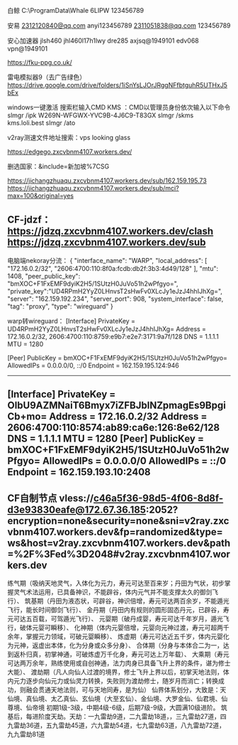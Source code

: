 白鲸
C:\ProgramData\Whale
6LIPW
123456789

安易
2312120840@qq.com
anyi123456789
2311051838@qq.com
123456789

安心加速器
jlsh460
jhl460l17h1lwy
dre285
axjsq@1949101
edv068
vpn@1949101

https://fku-ppg.co.uk/

雷电模拟器9（去广告绿色）
https://drive.google.com/drive/folders/1iSnYsLJOrJRggNFfbtguhR5UTHxJ5bEx

windows一键激活
搜索栏输入CMD
KMS ：CMD以管理员身份依次输入以下命令
slmgr /ipk W269N-WFGWX-YVC9B-4J6C9-T83GX
slmgr /skms kms.loli.best
slmgr /ato

v2ray测速文件地址搜索：vps looking glass

https://edgego.zxcvbnm4107.workers.dev/

删选国家：&include=新加坡%7CSG

https://jichangzhuaqu.zxcvbnm4107.workers.dev/sub/162.159.195.73
https://jichangzhuaqu.zxcvbnm4107.workers.dev/sub/mci?max=100&original=yes

CF-jdzf：https://jdzq.zxcvbnm4107.workers.dev/clash
         https://jdzq.zxcvbnm4107.workers.dev/sub
------------------------------------------------------------------------------------------

电脑端nekoray分流：
{
    "interface_name": "WARP",
    "local_address": [
        "172.16.0.2/32",
        "2606:4700:110:8f0a:fcdb:db2f:3b3:4d49/128"
    ],
    "mtu": 1408,
    "peer_public_key": "bmXOC+F1FxEMF9dyiK2H5/1SUtzH0JuVo51h2wPfgyo=",
    "private_key":"UD4RPmH2YyZ0LHnvsT2sHwFv0XLcJy1eJzJ4hhIJhXg=",
    "server": "162.159.192.234",
    "server_port": 908,
    "system_interface": false,
    "tag": "proxy",
    "type": "wireguard"
}

warp转wireguard：
[Interface]
PrivateKey = UD4RPmH2YyZ0LHnvsT2sHwFv0XLcJy1eJzJ4hhIJhXg=
Address = 172.16.0.2/32, 2606:4700:110:8759:e9b7:e2e7:3171:9a7f/128
DNS = 1.1.1.1
MTU = 1280

[Peer]
PublicKey = bmXOC+F1FxEMF9dyiK2H5/1SUtzH0JuVo51h2wPfgyo=
AllowedIPs = 0.0.0.0/0, ::/0
Endpoint = 162.159.195.124:946

------------------------------------------------------------------------------------------------------------
[Interface]
PrivateKey = OIbU9AZMNaiT6Bmyx7iZFBJblNZpmagEs9BpgiCb+mo=
Address = 172.16.0.2/32
Address = 2606:4700:110:8574:ab89:ca6e:126:8e62/128
DNS = 1.1.1.1
MTU = 1280
[Peer]
PublicKey = bmXOC+F1FxEMF9dyiK2H5/1SUtzH0JuVo51h2wPfgyo=
AllowedIPs = 0.0.0.0/0
AllowedIPs = ::/0
Endpoint = 162.159.193.10:2408
----------------------------------------------------------------------------------------------------

CF自制节点
vless://c46a5f36-98d5-4f06-8d8f-d3e93830eafe@172.67.36.185:2052?encryption=none&security=none&sni=v2ray.zxcvbnm4107.workers.dev&fp=randomized&type=ws&host=v2ray.zxcvbnm4107.workers.dev&path=%2F%3Fed%3D2048#v2ray.zxcvbnm4107.workers.dev
----------------------------------------------------------------------------------------------------

练气期（吸纳天地灵气，入体化为元力，寿元可达至百来岁；丹田为气状，初步掌握灵气术法运用，已具备神识，不能辟谷，体内元气并不能支撑太久的御剑飞行）、
筑基期（丹田为液态状，可辟谷，神识倍增，寿元可达两百余岁，不能遁光飞行，能长时间御剑飞行）、
金丹期（丹田内有规则的圆形固态丹元，已辟谷，寿元可达五百载，可驾遁光飞行）、
元婴期（破丹成婴，寿元可达千年岁月，遁光飞行，破体元婴可瞬移）、
化神期（体内元婴倍增，元婴向元神过渡，寿元可超两千余年，掌握元力领域，可破元婴瞬移）、
炼虚期（寿元可达近五千岁，体内元婴化为元神，返虚出本体，化为分身或众多分身）、
合体期（分身与本体合二为一，达到返朴归真，初掌神通，可破炼虚万千化身，寿元可达上万年载）、
大乘期（寿元可达两万余年，熟练使用或自创神通，法力肉身已具备飞升上界的条件，谌为修士大能）、
渡劫期（凡人向仙人过渡的境界，修士飞升上界以后，初掌天地法则，体内元力逐步向仙元力或仙灵力转换，失败则为渡劫修士，随岁月而消亡；转换成功，则融会贯通天地法则，可与天地同寿，是为仙）
仙界体系划分，大致是：天仙境、真仙境、太乙真仙、玄仙境（大至玄仙）、金仙境、大罗金仙、仙君境、仙尊境、仙帝境
初期1级-3级，中期4级-6级，后期7级-9级，大圆满10级进阶。
筑基后，每进阶度天劫。天劫：一九雷劫9道，二九雷劫18道，，三九雷劫27道，四九雷劫36道，五九雷劫45道，六九雷劫54道，七九雷劫63道，八九雷劫72道，九九雷劫81道